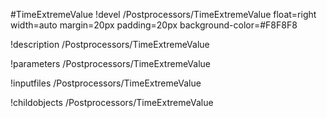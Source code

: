 <!-- MOOSE Object Documentation Stub: Remove this when content is added. -->
#TimeExtremeValue
!devel /Postprocessors/TimeExtremeValue float=right width=auto margin=20px padding=20px background-color=#F8F8F8

!description /Postprocessors/TimeExtremeValue

!parameters /Postprocessors/TimeExtremeValue

!inputfiles /Postprocessors/TimeExtremeValue

!childobjects /Postprocessors/TimeExtremeValue
